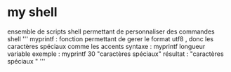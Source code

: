 # my shell
ensemble de scripts shell permettant de personnaliser des commandes shell
'''
myprintf : fonction permettant de gerer le format utf8 , donc les caractères spéciaux comme les accents 
syntaxe  : myprintf longueur variable
exemple  : myprintf 30 "caractères spéciaux"
résultat : "caractères spéciaux          "
'''
